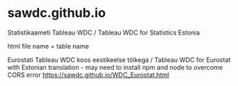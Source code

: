 # sawdc.github.io
Statistikaameti Tableau WDC / Tableau WDC for Statistics Estonia

html file name = table name

Eurostati Tableau WDC koos eestikeelse tõlkega / Tableau WDC for Eurostat with Estonian translation - may need to install npm and node to overcome CORS error
https://sawdc.github.io/WDC_Eurostat.html
